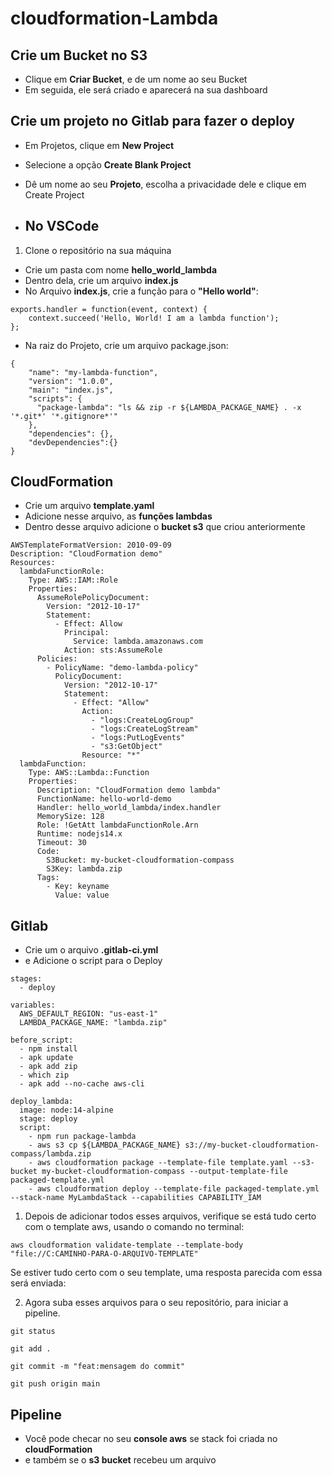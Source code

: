 # cloudformation-Lambda

## Crie um Bucket no S3

- Clique em __Criar Bucket__, e de um nome ao seu Bucket
- Em seguida, ele será criado e aparecerá na sua dashboard

## Crie um projeto no Gitlab para fazer o deploy

- Em Projetos, clique em __New Project__
- Selecione a opção __Create Blank Project__
- Dê um nome ao seu __Projeto__, escolha a privacidade dele e clique em Create Project

- ## No VSCode
1. Clone o repositório na sua máquina

- Crie um pasta com nome __hello_world_lambda__
- Dentro dela, crie um arquivo __index.js__
- No Arquivo __index.js__, crie a função para o __"Hello world"__:

```
exports.handler = function(event, context) {
    context.succeed('Hello, World! I am a lambda function');    
};
```

- Na raiz do Projeto, crie um arquivo package.json:

```
{
    "name": "my-lambda-function",
    "version": "1.0.0",
    "main": "index.js",
    "scripts": {
      "package-lambda": "ls && zip -r ${LAMBDA_PACKAGE_NAME} . -x '*.git*' '*.gitignore*'"
    },
    "dependencies": {},
    "devDependencies":{}
}
```

## CloudFormation

- Crie um arquivo __template.yaml__
- Adicione nesse arquivo, as __funções lambdas__
- Dentro desse arquivo adicione o __bucket s3__ que criou anteriormente

```
AWSTemplateFormatVersion: 2010-09-09
Description: "CloudFormation demo"
Resources:
  lambdaFunctionRole:
    Type: AWS::IAM::Role
    Properties:
      AssumeRolePolicyDocument:
        Version: "2012-10-17"
        Statement:
          - Effect: Allow
            Principal:
              Service: lambda.amazonaws.com
            Action: sts:AssumeRole
      Policies:
        - PolicyName: "demo-lambda-policy"
          PolicyDocument:
            Version: "2012-10-17"
            Statement:
              - Effect: "Allow"
                Action:
                  - "logs:CreateLogGroup"
                  - "logs:CreateLogStream"
                  - "logs:PutLogEvents"
                  - "s3:GetObject"
                Resource: "*"
  lambdaFunction:
    Type: AWS::Lambda::Function
    Properties:
      Description: "CloudFormation demo lambda"
      FunctionName: hello-world-demo
      Handler: hello_world_lambda/index.handler
      MemorySize: 128
      Role: !GetAtt lambdaFunctionRole.Arn
      Runtime: nodejs14.x
      Timeout: 30
      Code:
        S3Bucket: my-bucket-cloudformation-compass
        S3Key: lambda.zip
      Tags:
        - Key: keyname
          Value: value
```

## Gitlab

- Crie um o arquivo __.gitlab-ci.yml__
- e Adicione o script para o Deploy

```
stages:
  - deploy

variables:
  AWS_DEFAULT_REGION: "us-east-1"
  LAMBDA_PACKAGE_NAME: "lambda.zip"

before_script:
  - npm install
  - apk update
  - apk add zip
  - which zip
  - apk add --no-cache aws-cli

deploy_lambda:
  image: node:14-alpine
  stage: deploy
  script:
    - npm run package-lambda
    - aws s3 cp ${LAMBDA_PACKAGE_NAME} s3://my-bucket-cloudformation-compass/lambda.zip
    - aws cloudformation package --template-file template.yaml --s3-bucket my-bucket-cloudformation-compass --output-template-file packaged-template.yml
    - aws cloudformation deploy --template-file packaged-template.yml --stack-name MyLambdaStack --capabilities CAPABILITY_IAM

```

1. Depois de adicionar todos esses arquivos, verifique se está tudo certo com o template aws, usando o comando no terminal:

```
aws cloudformation validate-template --template-body "file://C:CAMINHO-PARA-O-ARQUIVO-TEMPLATE"
```

Se estiver tudo certo com o seu template, uma resposta parecida com essa será enviada:

2. Agora suba esses arquivos para o seu repositório, para iniciar a pipeline.

```
git status 
```
```
git add .
```
```
git commit -m "feat:mensagem do commit"
```
```
git push origin main
```

## Pipeline

- Você pode checar no seu __console aws__ se stack foi criada no __cloudFormation__
- e também se o __s3 bucket__ recebeu um arquivo
